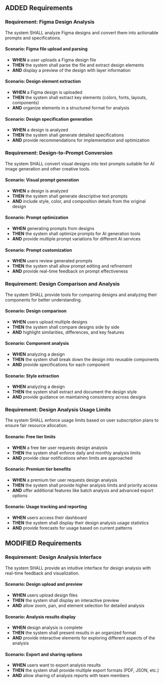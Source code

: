 ## ADDED Requirements
### Requirement: Figma Design Analysis
The system SHALL analyze Figma designs and convert them into actionable prompts and specifications.

#### Scenario: Figma file upload and parsing
- **WHEN** a user uploads a Figma design file
- **THEN** the system shall parse the file and extract design elements
- **AND** display a preview of the design with layer information

#### Scenario: Design element extraction
- **WHEN** a Figma design is uploaded
- **THEN** the system shall extract key elements (colors, fonts, layouts, components)
- **AND** organize elements in a structured format for analysis

#### Scenario: Design specification generation
- **WHEN** a design is analyzed
- **THEN** the system shall generate detailed specifications
- **AND** provide recommendations for implementation and optimization

### Requirement: Design-to-Prompt Conversion
The system SHALL convert visual designs into text prompts suitable for AI image generation and other creative tools.

#### Scenario: Visual prompt generation
- **WHEN** a design is analyzed
- **THEN** the system shall generate descriptive text prompts
- **AND** include style, color, and composition details from the original design

#### Scenario: Prompt optimization
- **WHEN** generating prompts from designs
- **THEN** the system shall optimize prompts for AI generation tools
- **AND** provide multiple prompt variations for different AI services

#### Scenario: Prompt customization
- **WHEN** users review generated prompts
- **THEN** the system shall allow prompt editing and refinement
- **AND** provide real-time feedback on prompt effectiveness

### Requirement: Design Comparison and Analysis
The system SHALL provide tools for comparing designs and analyzing their components for better understanding.

#### Scenario: Design comparison
- **WHEN** users upload multiple designs
- **THEN** the system shall compare designs side by side
- **AND** highlight similarities, differences, and key features

#### Scenario: Component analysis
- **WHEN** analyzing a design
- **THEN** the system shall break down the design into reusable components
- **AND** provide specifications for each component

#### Scenario: Style extraction
- **WHEN** analyzing a design
- **THEN** the system shall extract and document the design style
- **AND** provide guidance on maintaining consistency across designs

### Requirement: Design Analysis Usage Limits
The system SHALL enforce usage limits based on user subscription plans to ensure fair resource allocation.

#### Scenario: Free tier limits
- **WHEN** a free tier user requests design analysis
- **THEN** the system shall enforce daily and monthly analysis limits
- **AND** provide clear notifications when limits are approached

#### Scenario: Premium tier benefits
- **WHEN** a premium tier user requests design analysis
- **THEN** the system shall provide higher analysis limits and priority access
- **AND** offer additional features like batch analysis and advanced export options

#### Scenario: Usage tracking and reporting
- **WHEN** users access their dashboard
- **THEN** the system shall display their design analysis usage statistics
- **AND** provide forecasts for usage based on current patterns

## MODIFIED Requirements
### Requirement: Design Analysis Interface
The system SHALL provide an intuitive interface for design analysis with real-time feedback and visualization.

#### Scenario: Design upload and preview
- **WHEN** users upload design files
- **THEN** the system shall display an interactive preview
- **AND** allow zoom, pan, and element selection for detailed analysis

#### Scenario: Analysis results display
- **WHEN** design analysis is complete
- **THEN** the system shall present results in an organized format
- **AND** provide interactive elements for exploring different aspects of the analysis

#### Scenario: Export and sharing options
- **WHEN** users want to export analysis results
- **THEN** the system shall provide multiple export formats (PDF, JSON, etc.)
- **AND** allow sharing of analysis reports with team members

